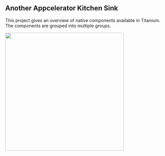 ## Another Appcelerator Kitchen Sink 
This project gives an overview of native components available 
in Titanium. The components are grouped into multiple groups.

<img width="376" src="hhttps://drive.google.com/open?id=0B0Pe9d5xGLeQN0NpOG9uVC1ZMUU">
